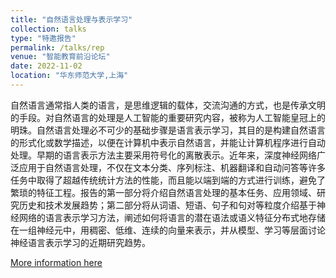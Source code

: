 ```yaml
---
title: "自然语言处理与表示学习"
collection: talks
type: "特邀报告"
permalink: /talks/rep
venue: "智能教育前沿论坛"
date: 2022-11-02
location: "华东师范大学,上海"
---
```

自然语言通常指人类的语言，是思维逻辑的载体，交流沟通的方式，也是传承文明的手段。对自然语言的处理是人工智能的重要研究内容，被称为人工智能皇冠上的明珠。自然语言处理必不可少的基础步骤是语言表示学习，其目的是构建自然语言的形式化或数学描述，以便在计算机中表示自然语言，并能让计算机程序进行自动处理。早期的语言表示方法主要采用符号化的离散表示。近年来，深度神经网络广泛应用于自然语言处理，不仅在文本分类、序列标注、机器翻译和自动问答等许多任务中取得了超越传统统计方法的性能，而且能以端到端的方式进行训练，避免了繁琐的特征工程。报告的第一部分将介绍自然语言处理的基本任务、应用领域、研究历史和技术发展趋势；第二部分将从词语、短语、句子和句对等粒度介绍基于神经网络的语言表示学习方法，阐述如何将语言的潜在语法或语义特征分布式地存储在一组神经元中，用稠密、低维、连续的向量来表示，并从模型、学习等层面讨论神经语言表示学习的近期研究趋势。

[More information here](https://aiedu.ecnu.edu.cn/ab/36/c31375a437046/page.htm)



